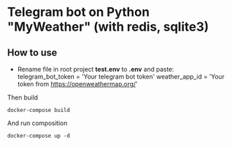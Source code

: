 # Telegram bot on Python "MyWeather" (with redis, sqlite3)

## How to use

- Rename file in root project **test.env** to **.env** and paste:
    telegram_bot_token = 'Your telegram bot token'
    weather_app_id = 'Your token from https://openweathermap.org/'

Then build

    docker-compose build

And run composition

    docker-compose up -d
